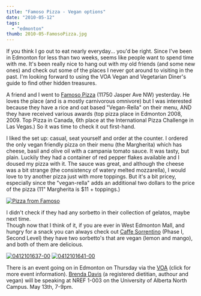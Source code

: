```yaml
---
title: "Famoso Pizza - Vegan options"
date: "2010-05-12"
tags:
  - "edmonton"
thumb: 2010-05-FamosoPizza.jpg
---
```


If you think I go out to eat nearly everyday... you'd be right. Since I've been in Edmonton for less than two weeks, seems like people want to spend time with me. It's been really nice to hang out with my old friends (and some new ones) and check out some of the places I never got around to visiting in the past. I'm looking forward to using the VOA Vegan and Vegetarian Diner's guide to find other hidden treasures.  

A friend and I went to [Famoso Pizza](http://www.famoso.ca/) (11750 Jasper Ave NW) yesterday. He loves the place (and is a mostly carnivorous omnivore) but I was interested because they have a rice and oat based "Vegan-Rella" on their menu, AND they have received various awards (top pizza place in Edmonton 2008, 2009. Top Pizza in Canada, 6th place at the International Pizza Challenge in Las Vegas.) So it was time to check it out first-hand.  

I liked the set up: casual, seat yourself and order at the counter. I ordered the only vegan friendly pizza on their menu (the Margherita) which has cheese, basil and olive oil with a campania tomato sauce. It was tasty, but plain. Luckily they had a container of red pepper flakes available and I doused my pizza with it. The sauce was great, and although the cheese was a bit strange (the consistency of watery melted mozzarella), I would love to try another pizza just with more toppings. But it's a bit pricey, especially since the "vegan-rella" adds an additional two dollars to the price of the pizza (11" Margherita is $11 + toppings.)  

[![Pizza from Famoso](images/4601984518_25f9e60bed.jpg)](http://www.flickr.com/photos/prairiev/4601984518/ "Pizza from Famoso by MeShellG, on Flickr")



I didn't check if they had any sorbetto in their collection of gelatos, maybe next time.  
Though now that I think of it, if you are ever in West Edmonton Mall, and hungry for a snack you can always check out [Caffe Sorrentino](http://caffesorrentino.com/) (Phase I, Second Level) they have two sorbetto's that are vegan (lemon and mango), and both of them are delicious.  



[![0412101637-00](images/4599024150_c997e24e2e.jpg)](http://www.flickr.com/photos/prairiev/4599024150/ "0412101637-00 by MeShellG, on Flickr") [![0412101641-00](images/4598405081_a2166f2ab6.jpg)](http://www.flickr.com/photos/prairiev/4598405081/ "0412101641-00 by MeShellG, on Flickr")



There is an event going on in Edmonton on Thursday via the [VOA](http://www.vofa.ca/node/474) (click for more event information). [Brenda Davis](http://www.brendadavisrd.com/) (a registered dietitian, authour and vegan) will be speaking at NREF 1-003 on the University of Alberta North Campus. May 13th, 7-9pm.

